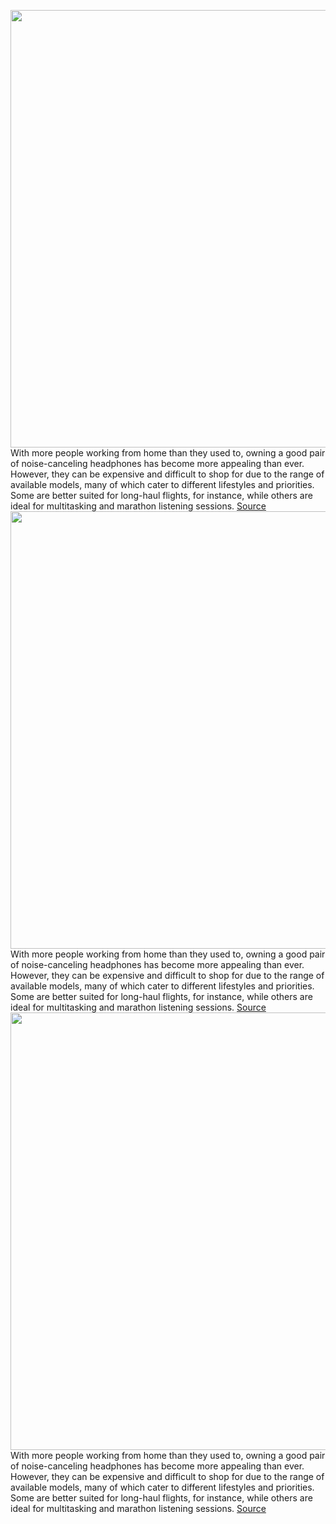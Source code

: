 <img src='https://cdn.vox-cdn.com/thumbor/1f4KMk-7QvQppkbMu9_ihAGtFBI=/0x0:2040x1282/1200x800/filters:focal(857x478:1183x804)/cdn.vox-cdn.com/uploads/chorus_image/image/70392556/IMG_6828_3.12.jpg' width='700px' /><br/>
With more people working from home than they used to, owning a good pair of noise-canceling headphones has become more appealing than ever. However, they can be expensive and difficult to shop for due to the range of available models, many of which cater to different lifestyles and priorities. Some are better suited for long-haul flights, for instance, while others are ideal for multitasking and marathon listening sessions.
<a href='https://www.theverge.com/good-deals/22865895/noise-canceling-headphone-deals-sony-apple-bose-sale'> Source <a/><img src='https://cdn.vox-cdn.com/thumbor/1f4KMk-7QvQppkbMu9_ihAGtFBI=/0x0:2040x1282/1200x800/filters:focal(857x478:1183x804)/cdn.vox-cdn.com/uploads/chorus_image/image/70392556/IMG_6828_3.12.jpg' width='700px' /><br/>
With more people working from home than they used to, owning a good pair of noise-canceling headphones has become more appealing than ever. However, they can be expensive and difficult to shop for due to the range of available models, many of which cater to different lifestyles and priorities. Some are better suited for long-haul flights, for instance, while others are ideal for multitasking and marathon listening sessions.
<a href='https://www.theverge.com/good-deals/22865895/noise-canceling-headphone-deals-sony-apple-bose-sale'> Source <a/><img src='https://cdn.vox-cdn.com/thumbor/1f4KMk-7QvQppkbMu9_ihAGtFBI=/0x0:2040x1282/1200x800/filters:focal(857x478:1183x804)/cdn.vox-cdn.com/uploads/chorus_image/image/70392556/IMG_6828_3.12.jpg' width='700px' /><br/>
With more people working from home than they used to, owning a good pair of noise-canceling headphones has become more appealing than ever. However, they can be expensive and difficult to shop for due to the range of available models, many of which cater to different lifestyles and priorities. Some are better suited for long-haul flights, for instance, while others are ideal for multitasking and marathon listening sessions.
<a href='https://www.theverge.com/good-deals/22865895/noise-canceling-headphone-deals-sony-apple-bose-sale'> Source <a/>